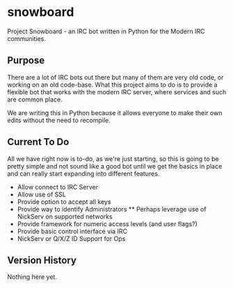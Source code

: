 # snowboard
Project Snowboard - an IRC bot written in Python for the Modern IRC communities.

## Purpose
There are a lot of IRC bots out there but many of them are very old code, or working on an old code-base.  What this project aims to do is to provide a flexible bot that works with the modern IRC server, where services and such are common place.

We are writing this in Python because it allows everyone to make their own edits without the need to recompile.

## Current To Do
All we have right now is to-do, as we're just starting, so this is going to be pretty simple and not sound like a good bot until we get the basics in place and can really start expanding into different features.

* Allow connect to IRC Server
* Allow use of SSL
* Provide option to accept all keys
* Provide way to identify Administrators
** Perhaps leverage use of NickServ on supported networks
* Provide framework for numeric access levels (and user flags?)
* Provide basic control interface via IRC
* NickServ or Q/X/Z ID Support for Ops

## Version History
Nothing here yet.
